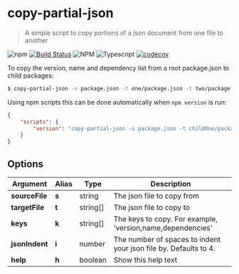 # copy-partial-json

 > A simple script to copy portions of a json document from one file to another

![npm](https://img.shields.io/npm/v/copy-partial-json)
[![Build Status](https://travis-ci.com/Roaders/copy-partial-json.svg?branch=master)](https://travis-ci.com/Roaders/copy-partial-json)
![NPM](https://img.shields.io/npm/l/copy-partial-json)
![Typescript](https://img.shields.io/badge/types-TypeScript-blue)
[![codecov](https://codecov.io/gh/Roaders/copy-partial-json/branch/master/graph/badge.svg?token=06AMYJTIUK)](https://codecov.io/gh/Roaders/copy-partial-json/)

To copy the version, name and dependency list from a root package.json to child packages:

```bash
$ copy-partial-json -s package.json -t one/package.json -t two/package.json -k version,name,dependencies
```

Using npm scripts this can be done automatically when `npm version` is run:

```json
{
    "scripts": {
        "version": "copy-partial-json -s package.json -t childOne/package.json -k version name dependencies && git add childOne/package.json"
    }
}
```

[//]: ####ts-command-line-args_write-markdown_replaceBelow  

## Options

| Argument | Alias | Type | Description |
|-|-|-|-|
| **sourceFile** | **s** | string | The json file to copy from |
| **targetFile** | **t** | string[] | The json file to copy to |
| **keys** | **k** | string[] | The keys to copy. For example, 'version,name,dependencies' |
| **jsonIndent** | **i** | number | The number of spaces to indent your json file by. Defaults to 4. |
| **help** | **h** | boolean | Show this help text |

[//]: ####ts-command-line-args_write-markdown_replaceAbove  
